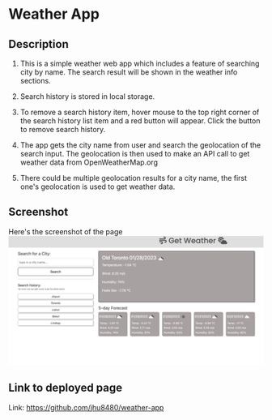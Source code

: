 # Weather App

## Description

1. This is a simple weather web app which includes a feature of searching city by name. The search result will be shown in the weather info sections.

2. Search history is stored in local storage.

3. To remove a search history item, hover mouse to the top right corner of the search history list item and a red button will appear. Click the button to remove search history.

4. The app gets the city name from user and search the geolocation of the search input. The geolocation is then used to make an API call to get weather data from OpenWeatherMap.org

5. There could be multiple geolocation results for a city name, the first one's geolocation is used to get weather data.

## Screenshot

Here's the screenshot of the page
![screenshot](./image/Screen%20Shot%202023-01-27%20at%206.40.34%20PM.png)

## Link to deployed page

Link: https://github.com/jhu8480/weather-app
